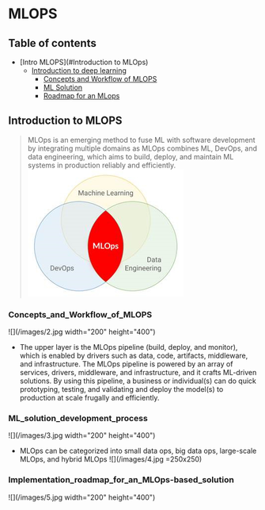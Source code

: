 # MLOPS

## Table of contents
* [Intro MLOPS](#Introduction to MLOps)
  * [Introduction to deep learning](#Intro)
      * [Concepts and Workflow of MLOPS](#Concepts_and_Workflow_of_MLOPS)
      * [ML Solution](#ML_solution_development_process)
      * [Roadmap for an MLops](#Implementation_roadmap_for_an_MLOps-based_solution)

## Introduction to MLOPS

> MLOps is an emerging method to fuse ML with software development by integrating multiple domains as MLOps combines ML, DevOps, and data engineering, which aims to build, deploy, and maintain ML systems in production reliably and efficiently. 
 ![](/images/1.jpg)

### Concepts_and_Workflow_of_MLOPS
 ![](/images/2.jpg width="200" height="400")
 - The upper layer is the MLOps pipeline (build, deploy, and monitor), which is enabled by drivers such as data, code, artifacts, middleware, and infrastructure. The MLOps pipeline is powered by an array of services, drivers, middleware, and infrastructure, and it crafts ML-driven solutions. By using this pipeline, a business or individual(s) can do quick prototyping, testing, and validating and deploy the model(s) to production at scale frugally and efficiently.
 ### ML_solution_development_process
  ![](/images/3.jpg width="200" height="400")
 - MLOps can be categorized into small data ops, big data ops, large-scale MLOps, and hybrid MLOps 
  ![](/images/4.jpg  =250x250)
 ### Implementation_roadmap_for_an_MLOps-based_solution
 ![](/images/5.jpg width="200" height="400")
 
